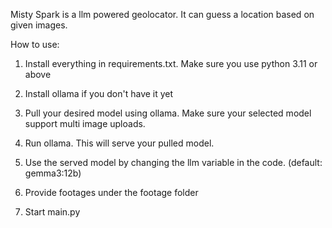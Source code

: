 Misty Spark is a llm powered geolocator. It can guess a location based on given images. 

How to use:

1. Install everything in requirements.txt. Make sure you use python 3.11 or above

2. Install ollama if you don't have it yet

3. Pull your desired model using ollama. Make sure your selected model support multi image uploads.

3. Run ollama. This will serve your pulled model.

4. Use the served model by changing the llm variable in the code. (default: gemma3:12b)

5. Provide footages under the footage folder

6. Start main.py

